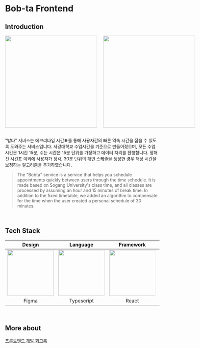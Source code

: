 # Bob-ta Frontend

## Introduction

<div style="display:flex;">
<image src="https://postfiles.pstatic.net/MjAyMjEwMjFfMjkz/MDAxNjY2MzQxNjI1ODY0.WjyeOaLk-2TQIqlMpCOvAxdmINXZ0jMIfFDuqZp1D8sg.RH7UfZ4tHfj2TKCVRsuDBd_eyY9aouXykMHLkHaj2Q4g.PNG.js7056/bobta-index1.png?type=w966" style="width:300px; margin-right:20px;" />
<image src="https://postfiles.pstatic.net/MjAyMjEwMjFfMjQ4/MDAxNjY2MzQxNjI1ODY5.0q2aS16-YTALf71oO6ccCE_n4biUO8WdtEwF_YWD9bQg.9ZreXpjVPhwXhPPl5ZZknIdmc6M04XPL0igfvdb8QrEg.PNG.js7056/bobta-index2.png?type=w966" style="width:300px;"/>
</div>
<br />

"밥타" 서비스는 에브리타임 시간표를 통해 사용자간의 빠른 약속 시간을 잡을 수 있도록 도와주는 서비스입니다. 서강대학교 수업시간을 기준으로 만들어졌으며, 모든 수업 시간은 1시간 15분, 쉬는 시간은 15분 단위를 가정하고 데이터 처리를 진행합니다. 정해진 시간표 이외에 사용자가 정각, 30분 단위의 개인 스케줄을 생성한 경우 해당 시간을 보정하는 알고리즘을 추가하였습니다.

> The "Bobta" service is a service that helps you schedule appointments quickly between users through the time schedule.
> It is made based on Sogang University's class time, and all classes are processed by assuming an hour and 15 minutes of break time.
> In addition to the fixed timetable, we added an algorithm to compensate for the time when the user created a personal schedule of 30 minutes.

<br />

## Tech Stack

|Design|Language|Framework|Distribution|
|:---:|:---:|:---:|:---:|
|<image src="https://cdn2.downdetector.com/static/uploads/logo/figma2.png" width="150px;" />|<image src="https://upload.wikimedia.org/wikipedia/commons/thumb/4/4c/Typescript_logo_2020.svg/1024px-Typescript_logo_2020.svg.png" width="150px;" />|<image src="https://blog.kakaocdn.net/dn/doBY5S/btrlEmJSNSs/qmgj8lzzHRkt2b0WX5nSN1/img.png" width="150px;" />|<image src="https://user-images.githubusercontent.com/2277182/75613896-f24f5800-5b32-11ea-966e-4ed4b41f873a.png" width="150px;" />|
|Figma|Typescript|React|AWS S3|

<br />

## More about
[프론트엔드 개발 회고록](https://velog.io/@kauthenticity/회고록-밥타-서비스-개발-회고록)
